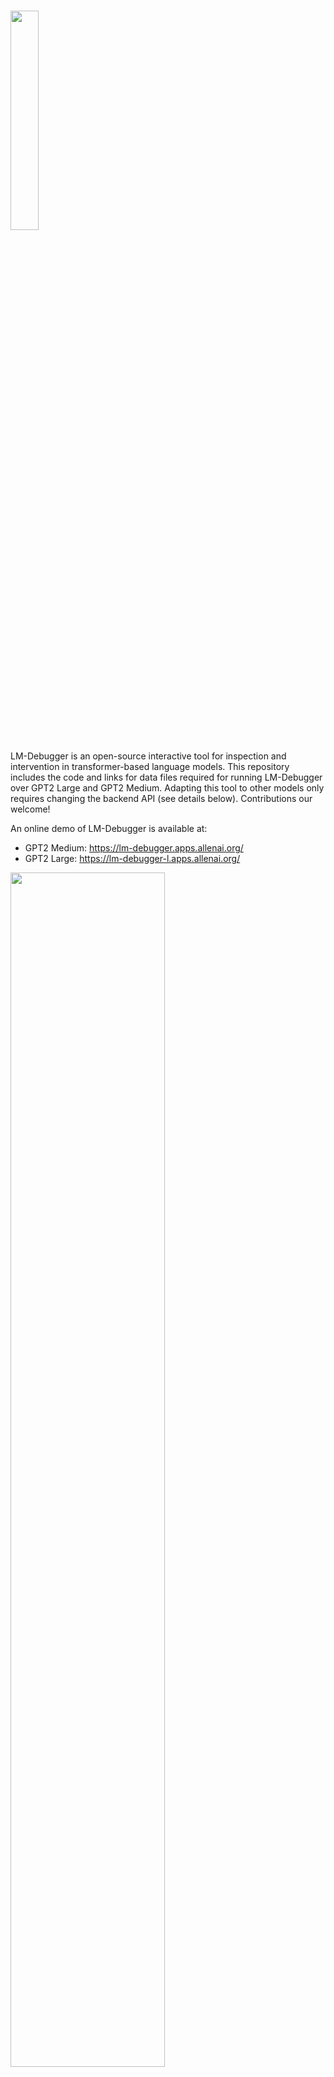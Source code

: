 [//]: # (# LM-Debugger 🔎 )
### 
<img width="30%" src="img/lmdebugger_logo.png" />

LM-Debugger is an open-source interactive tool for inspection and intervention in transformer-based language models.
This repository includes the code and links for data files required for running LM-Debugger over GPT2 Large and GPT2 Medium. Adapting this tool to other models only requires changing the backend API (see details below). 
Contributions our welcome!


An online demo  of LM-Debugger is available at: 
- GPT2 Medium: https://lm-debugger.apps.allenai.org/
- GPT2 Large: https://lm-debugger-l.apps.allenai.org/


[<img width="70%" src="https://user-images.githubusercontent.com/18243390/164968806-6e56f993-8cca-4c27-9e27-adaaa6ebc904.png"/>](http://www.youtube.com/watch?v=5D_GiJv7O-M "LM-Debugger demonstration")


For more details, please check our paper:
"[LM-Debugger: An Interactive Tool for Inspection and Intervention in Transformer-Based Language Models](https://arxiv.org/abs/2204.12130)".

<p align="center"><img width="30%" src="img/img.png" /></p>


### ⚙️ Requirements

LM-Debugger has two main views for (a) debugging and intervention in model predictions, and (b) exploration of information encoded in the model's feed-forward layers.

The tool runs in a React and python environment with Flask and Streamlit installed. In addition, the exploration view uses an Elasticsearch index. To set up the environment, please follow the steps below:

1. Clone this repository:
   ```bash
   git clone https://github.com/mega002/lm-debugger
   cd lm-debugger
   ```
2. Create a Python 3.8 environment, and install the following dependencies:
   ```bash
   pip install -r requirements.txt
   ```

4. Install [Yarn](https://yarnpkg.com/) and [NVM](https://github.com/nvm-sh/nvm), and set up the React environment:
   ```bash
   cd ui
   nvm install
   yarn install
   cd ..
   ```

5. Install [Elasticsearch](https://www.elastic.co/guide/en/elasticsearch/reference/current/install-elasticsearch.html) and make sure that the service is up.



### 🔎 Running LM-Debugger

#### Creating a Configuration File 
LM-Debugger executes one model at a time, based on a given configuration file. The configuration includes IP addresses and port numbers for running the different services, as well as the following fields:
- `model_name`: The current version of LM-Debugger supports GPT2 models from [HuggingFace](https://huggingface.co/transformers) (e.g. `gpt2-medium` or `gpt2-large`).
- `server_files_dir`: A path to store files with preprocessed model information, created by the script [create_offline_files.py](es_index/create_offline_files.py). The script creates 3 pickle files with (1) projections to the vocabulary of parameter vectors of the model's feed-forward layers, (2) two separate files with mappings between parameter vectors and clusters (and vice versa).   
- `create_cluster_files`: A boolean field (`true`/`false`) that indicates whether to run clustering or not. This is optional since clustering of the feed-forward parameter vectors can take several hours and might require extra computation resources (especially for large models).    

Sample configuration files for the medium and large versions of GPT2 are provided in the [config_files](config_files) directory.
The preprocessed data files for these models are available for download [here](https://console.cloud.google.com/storage/browser/ai2i/ffn_debugger).

#### Creating an Elasticsearch Index
The keyword search functionality in the exploration view is powered by an Elasticsearch index that stores the projections of feed-forward parameter vectors from the entire network. To create this index, run:
```bash
python es_index/index_value_projections_docs.py \
--config_path CONFIG_PATH
```


#### Executing LM-Debugger

To run LM-Debugger:
```bash
bash start.sh CONFIG_PATH
```

------------------------------
In case you are interested in _running only one of the two views of LM-Debugger_, this can be done as follows:

1. To run the Flask server (needed for the prediction view):
   ```bash
   python flask_server/app.py --config_path CONFIG_PATH
   ```

2. To run the prediction view:
   ```bash
   python ui/src/convert2runConfig.py --config_path CONFIG_PATH
   cd ui
   yarn start
   ```

3. To run the exploration view:
   ```bash
   streamlit run streamlit/exploration.py -- --config_path CONFIG_PATH
   ```


### Citation
Please cite as:
```bibtex
@article{geva2022lmdebugger,
  title={LM-Debugger: An Interactive Tool for Inspection and Intervention in Transformer-Based Language Models},
  author={Geva, Mor and Caciularu, Avi and Dar, Guy and Roit, Paul and Sadde, Shoval and Shlain, Micah and Tamir, Bar and Goldberg, Yoav},
  journal={arXiv preprint arXiv:2204.12130},
  year={2022}
}
```
